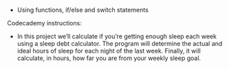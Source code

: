 - Using functions, if/else and switch statements

Codecademy instructions:

- In this project we’ll calculate if you’re getting enough sleep each week using a sleep debt calculator.
The program will determine the actual and ideal hours of sleep for each night of the last week.
Finally, it will calculate, in hours, how far you are from your weekly sleep goal.
